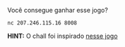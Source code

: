 Você consegue ganhar esse jogo?

`nc 207.246.115.16 8008`


**HINT:** O chall foi inspirado [nesse jogo](https://www.chiark.greenend.org.uk/~sgtatham/puzzles/js/pattern.html)
